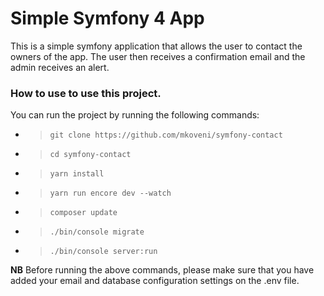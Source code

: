 # Simple Symfony 4 App

This is a simple symfony application that allows the user to contact the owners of the app. The user then receives a confirmation email and the admin receives an alert.

### How to use to use this project.
You can run the project by running the following commands:

* >`git clone https://github.com/mkoveni/symfony-contact`
* >`cd symfony-contact`
* > `yarn install`
* > `yarn run encore dev --watch`
* > `composer update`
* > `./bin/console migrate`
* > `./bin/console server:run`

**NB** Before running the above commands, please make sure that you have added your email and database configuration settings on the .env file.

